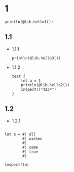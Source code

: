 

# 1
```mbt
println(@lib.hello1())
``` 

## 1.1

- 1.1.1 

    ```mbt
    println(@lib.hello3())
    ```   

- 1.1.2 

    ```mbt
    test {
        let a = 1
        println(@lib.hello2())
        inspect!("4234")
    }
    ```  

## 1.2

- 1.2.1

```moonbit

let a = #| all
        #| wishes
        #|
        #| come
        #| true
        #|

inspect!(a)

```

